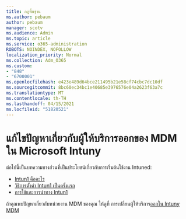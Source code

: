 ```yaml
---
title: กฎพื้นฐาน
ms.author: pebaum
author: pebaum
manager: scotv
ms.audience: Admin
ms.topic: article
ms.service: o365-administration
ROBOTS: NOINDEX, NOFOLLOW
localization_priority: Normal
ms.collection: Adm_O365
ms.custom:
- "848"
- "6700001"
ms.openlocfilehash: e423e489d64bce211495b21e58cf74cbc7dc10df
ms.sourcegitcommit: 8bc60ec34bc1e40685e3976576e04a2623f63a7c
ms.translationtype: MT
ms.contentlocale: th-TH
ms.lasthandoff: 04/15/2021
ms.locfileid: "51820521"
---
```

# <a name="troubleshoot-issues-with-mdm-authority-in-microsoft-intune"></a>แก้ไขปัญหาเกี่ยวกับผู้ให้บริการออกของ MDM ใน Microsoft Intuny

ต่อไปนี้เป็นบทความบางส่วนที่เป็นประโยชน์เกี่ยวกับการเริ่มต้นใช้งาน Intuned:

- [Intun1 คืออะไร](https://docs.microsoft.com/intune/what-is-intune)
- [วิธีการตั้งค่า Intun1 เป็นครั้งแรก](https://docs.microsoft.com/intune/setup-steps)
- [การใช้และการนําทาง Intun1](https://docs.microsoft.com/intune/tutorial-walkthrough-intune-portal)

ถ้าคุณพบปัญหาเกี่ยวกับหน่วยงาน MDM ของคุณ ให้ดูที่ การเปลี่ยนผู้ให้บริการ[ออกใน Intuny MDM](https://docs.microsoft.com/alchemyinsights/change-mdm-authority)